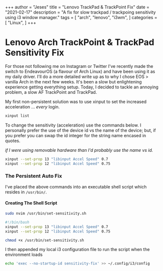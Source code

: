 +++
author = "Jeses"
title = "Lenovo TrackPad & TrackPoint Fix"
date = "2021-02-17"
description = "A fix for slow trackpad / trackpoing sensitivity using i3 window manager."
tags = [
    "arch",
    "lenovo",
    "i3wm",
]
categories = [
    "Linux",
]
+++
# Lenovo Arch TrackPoint & TrackPad Sensitivity Fix

For those not following me on Instagram or Twitter I've recently made the switch to EndeavourOS (a flavour of Arch Linux) and have been using it as my daily driver. I'll do a more detailed write up as to why I chose EOS > vanilla Arch in the next few weeks. It's been a slow but enlightening experience getting everything setup. Today, I decided to tackle an annoying problem, a slow AF TrackPoint and TrackPad.

My first non-persistent solution was to use xinput to set the increased acceleration ... *every* login.

```sh
xinput list
```

To change the sensitivity (acceleration) use the commands below. I personally prefer the use of the device id vs the name of the device; but, if you prefer you can swap the id integer for the string name encased in quotes.

*if I were using removable hardware than I'd probably use the name vs id.*

```sh
xinput --set-prop 13 "libinput Accel Speed" 0.7
xinput --set-prop 12 "libinput Accel Speed" 0.75
```

### The Persistent Auto Fix
 
I've placed the above commands into an executable shell script which resides in ```/usr/bin/```.

#### Creating The Shell Script 
```sh
sudo nvim /usr/bin/set-sensitivity.sh
```
```sh
#!/bin/bash
xinput --set-prop 13 "libinput Accel Speed" 0.7
xinput --set-prop 12 "libinput Accel Speed" 0.75
```
```sh
chmod +x /usr/bin/set-sensitivity.sh
```
I then appended my local i3 configuration file to run the script when the environment loads

```sh
echo 'exec --no-startup-id sensitivity-fix' >> ~/.config/i3/config
